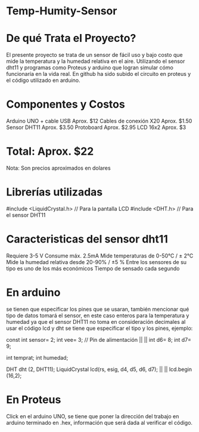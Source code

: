 # Temp-Humity-Sensor
# De qué Trata el Proyecto?
El presente proyecto se trata de un sensor de fácil uso y bajo costo que mide la temperatura y la humedad relativa en el aire. Utilizando el sensor dht11 y programas como Proteus y arduino que logran simular cómo funcionaría en la vida real. En github ha sido subido el circuito en proteus y el código utilizado en arduino. 

# Componentes y Costos
Arduino UNO + cable USB Aprox. $12
Cables de conexión X20 Aprox. $1.50
Sensor DHT11 Aprox. $3.50
Protoboard Aprox. $2.95
LCD 16x2 Aprox. $3
# Total: Aprox. $22
Nota: Son precios aproximados en dolares  

# Librerías utilizadas
#include <LiquidCrystal.h> // Para la pantalla LCD
#include <DHT.h> // Para el sensor DHT11


# Caracteristicas del sensor dht11
Requiere 3-5 V
Consume máx. 2.5mA 
Mide temperaturas de 0-50°C / ± 2°C
Mide la humedad relativa desde 20-90% / ±5 %
Entre los sensores de su tipo es uno de los más económicos
Tiempo de sensado cada segundo

# En arduino 
se tienen que especificar los pines que se usaran, también mencionar qué tipo de datos tomará el sensor, en este caso enteros para la temperatura y humedad ya que el sensor DHT11 no toma en consideración decimales
al usar el código lcd y dht se tiene que especificar el tipo y los pines, ejemplo:

const int sensor= 2;
int vee= 3; // Pin de alimentación
||    ||
int d6= 8;
int d7= 9;

int temprat;
int humedad;

DHT dht (2, DHT11);
LiquidCrystal lcd(rs, esig, d4, d5, d6, d7);
||    ||
lcd.begin (16,2);


# En Proteus 
Click en el arduino UNO, se tiene que poner la dirección del trabajo en arduino terminado en .hex, información que será dada al verificar el código. 




